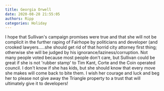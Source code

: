 ```yaml
---
title: Georgia Orwell
date: 2020-08-28 21:55:05
authors: Ripp
categories: Holiday
---
```


 I hope that Sullivan's campaign promises were true and that she will not be complicit in the further raping of Fairhope by politicians and developer (and crooked lawyers.....she should get rid of that horrid city attorney first thing; otherwise she will be judged by his ignorance/laziness/corruption.  Not many people voted because most people don't care, but Sullivan could be great if she is not 'rubber stamp' to Tim Kant, Corte and the Coin operated council.  I don't know if she has kids, but she should know that every move she makes will come back to bite them.  I wish her courage and luck and beg her to please not give away the Triangle property to a trust that will ultimately give it to developers!